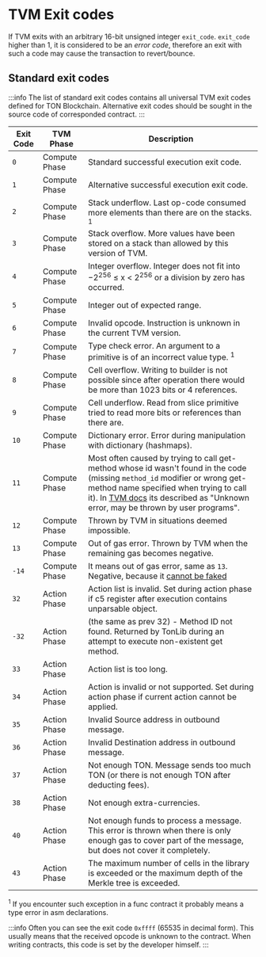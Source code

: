 # TVM Exit codes

If TVM exits with an arbitrary 16-bit unsigned integer `exit_code`. `exit_code` higher than 1, it is considered to be an _error code_, therefore an exit with such a code may cause the transaction to revert/bounce.

## Standard exit codes

:::info
The list of standard exit codes contains all universal TVM exit codes defined for TON Blockchain. Alternative exit codes should be sought in the source code of corresponded contract.
:::

| Exit Code | TVM Phase     | Description                                                                                                                                                                                                                                                                                                                            |
| --------- | ------------- | -------------------------------------------------------------------------------------------------------------------------------------------------------------------------------------------------------------------------------------------------------------------------------------------------------------------------------------- |
| `0`       | Compute Phase | Standard successful execution exit code.                                                                                                                                                                                                                                                                               |
| `1`       | Compute Phase | Alternative successful execution exit code.                                                                                                                                                                                                                                                                            |
| `2`       | Compute Phase | Stack underflow. Last op-code consumed more elements than there are on the stacks. <sup>1</sup>                                                                                                                                                                                                        |
| `3`       | Compute Phase | Stack overflow. More values have been stored on a stack than allowed by this version of TVM.                                                                                                                                                                                                           |
| `4`       | Compute Phase | Integer overflow. Integer does not fit into −2<sup>256</sup> ≤ x < 2<sup>256</sup> or a division by zero has occurred.                                                                                                                                                        |
| `5`       | Compute Phase | Integer out of expected range.                                                                                                                                                                                                                                                                                         |
| `6`       | Compute Phase | Invalid opcode. Instruction is unknown in the current TVM version.                                                                                                                                                                                                                                     |
| `7`       | Compute Phase | Type check error. An argument to a primitive is of an incorrect value type. <sup>1</sup>                                                                                                                                                                                                               |
| `8`       | Compute Phase | Cell overflow. Writing to builder is not possible since after operation there would be more than 1023 bits or 4 references.                                                                                                                                                                            |
| `9`       | Compute Phase | Cell underflow. Read from slice primitive tried to read more bits or references than there are.                                                                                                                                                                                                        |
| `10`      | Compute Phase | Dictionary error. Error during manipulation with dictionary (hashmaps).                                                                                                                                                                                                             |
| `11`      | Compute Phase | Most often caused by trying to call get-method whose id wasn't found in the code (missing `method_id` modifier or wrong get-method name specified when trying to call it). In [TVM docs](https://ton.org/tvm.pdf) its described as "Unknown error, may be thrown by user programs". |
| `12`      | Compute Phase | Thrown by TVM in situations deemed impossible.                                                                                                                                                                                                                                                                         |
| `13`      | Compute Phase | Out of gas error. Thrown by TVM when the remaining gas becomes negative.                                                                                                                                                                                                                               |
| `-14`     | Compute Phase | It means out of gas error, same as `13`. Negative, because it [cannot be faked](https://github.com/ton-blockchain/ton/blob/20758d6bdd0c1327091287e8a620f660d1a9f4da/crypto/vm/vm.cpp#L492)                                                                                                                             |
| `32`      | Action Phase  | Action list is invalid. Set during action phase if c5 register after execution contains unparsable object.                                                                                                                                                                                             |
| `-32`     | Action Phase  | (the same as prev 32) - Method ID not found. Returned by TonLib during an attempt to execute non-existent get method.                                                                                                                                                               |
| `33`      | Action Phase  | Action list is too long.                                                                                                                                                                                                                                                                                               |
| `34`      | Action Phase  | Action is invalid or not supported. Set during action phase if current action cannot be applied.                                                                                                                                                                                                       |
| `35`      | Action Phase  | Invalid Source address in outbound message.                                                                                                                                                                                                                                                                            |
| `36`      | Action Phase  | Invalid Destination address in outbound message.                                                                                                                                                                                                                                                                       |
| `37`      | Action Phase  | Not enough TON. Message sends too much TON (or there is not enough TON after deducting fees).                                                                                                                                                                                       |
| `38`      | Action Phase  | Not enough extra-currencies.                                                                                                                                                                                                                                                                                           |
| `40`      | Action Phase  | Not enough funds to process a message. This error is thrown when there is only enough gas to cover part of the message, but does not cover it completely.                                                                                                                                              |
| `43`      | Action Phase  | The maximum number of cells in the library is exceeded or the maximum depth of the Merkle tree is exceeded.                                                                                                                                                                                                            |

<sup>1</sup> If you encounter such exception in a func contract it probably means a type error in asm declarations.

:::info
Often you can see the exit code `0xffff` (65535 in decimal form). This usually means that the received opcode is unknown to the contract. When writing contracts, this code is set by the developer himself.
:::
